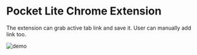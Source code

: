 # Pocket Lite Chrome Extension

The extension can grab active tab link and save it. User can manually add link too.

![demo](https://github.com/nirajgiriXD/pocket-lite-chrome-extension/assets/51747980/f3cc106b-931a-45c1-a631-9e0cb08719b5)
